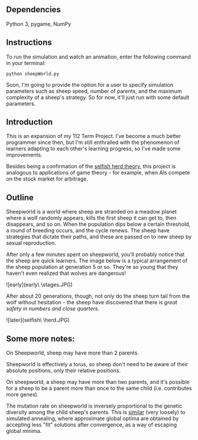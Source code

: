 ## Dependencies
Python 3, pygame, NumPy

## Instructions

To run the simulation and watch an animation, enter the following command in your terminal:

`python sheepWorld.py`

Soon, I'm going to provide the option for a user to specify simulation parameters such as sheep speed, number of parents, and the maximum complexity of a sheep's strategy. So for now, it'll just run with some default parameters.

## Introduction
This is an expansion of my 112 Term Project. I've become a much better programmer since then, but I'm still enthralled with the phenomenon of learners adapting to each other's learning progress, so I've made some improvements. 

Besides being a confirmation of the [selfish herd theory](https://en.wikipedia.org/wiki/Selfish_herd_theory), this project is analogous to applications of game theory - for example, when AIs compete on the stock market for arbitrage.

## Outline
Sheepworld is a world where sheep are stranded on a meadow planet where a wolf randomly appears, kills the first sheep it can get to, then disappears, and so on. When the population dips below a certain threshold, a round of breeding occurs, and the cycle renews. The sheep have strategies that dictate their paths, and these are passed on to new sheep by sexual reproduction.

After only a few minutes spent on sheepworld, you'll probably notice that the sheep are quick learners. The image below is a typical arrangement of the sheep population at generation 5 or so. They're so young that they haven't even realized that wolves are dangerous!

![early](early\ \stages.JPG)

After about 20 generations, though, not only do the sheep turn tail from the wolf without hesitation - the sheep have discovered that there is *great safety in numbers and close quarters.* 

![later](selfish\ \herd.JPG)

## Some more notes:

On Sheepworld, sheep may have more than 2 parents.

Sheepworld is effectively a torus, so sheep don't need to be aware of their absolute positions, only their relative positions.

On sheepworld, a sheep may have more than two parents, and it's possible for a sheep to be a parent more than once to the same child (i.e. contributes more genes).

The mutation rate on sheepworld is inversely proportional to the genetic diversity among the child sheep's parents. This is [similar](https://en.wikipedia.org/wiki/Simulated_annealing) (very loosely) to simulated annealing, where approximate global optima are obtained by accepting less "fit" solutions after convergence, as a way of escaping global minima.
